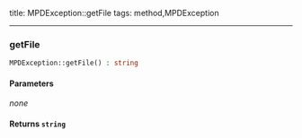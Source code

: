 title: MPDException::getFile
tags: method,MPDException

---

<div class="method">
<h3 class="method-name">getFile</h3>
<p></p>

```php
MPDException::getFile() : string
```

#### Parameters

*none*


#### Returns `string`



</div>